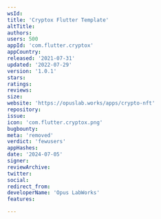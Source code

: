 ```yaml
---
wsId: 
title: 'Cryptox Flutter Template'
altTitle: 
authors: 
users: 500
appId: 'com.flutter.cryptox'
appCountry: 
released: '2021-07-31'
updated: '2022-07-29'
version: '1.0.1'
stars: 
ratings: 
reviews: 
size: 
website: 'https://opuslab.works/apps/crypto-nft'
repository: 
issue: 
icon: 'com.flutter.cryptox.png'
bugbounty: 
meta: 'removed'
verdict: 'fewusers'
appHashes: 
date: '2024-07-05'
signer: 
reviewArchive: 
twitter: 
social: 
redirect_from: 
developerName: 'Opus LabWorks'
features: 

---
```


